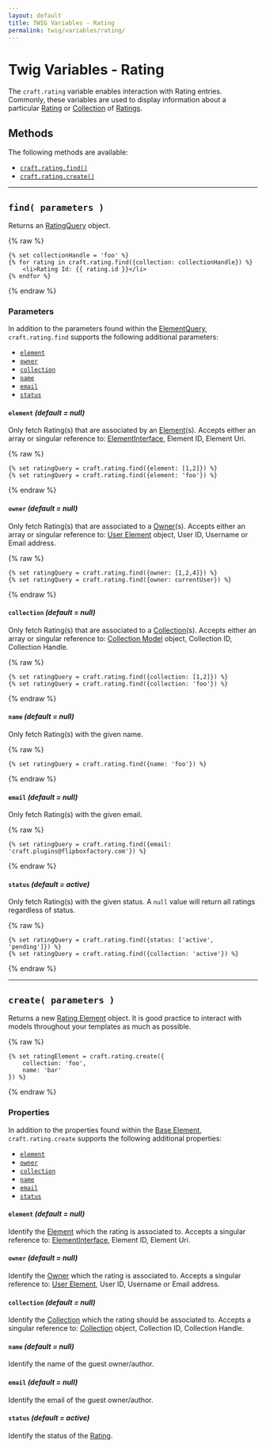 ```yaml
---
layout: default
title: TWIG Variables - Rating
permalink: twig/variables/rating/
---
```


# Twig Variables - Rating

The `craft.rating` variable enables interaction with Rating entries.  Commonly, these variables are used to display information about a particular [Rating][] or [Collection][] of [Ratings][Rating].

## Methods

The following methods are available:

* [`craft.rating.find()`](#find-parameters-)
* [`craft.rating.create()`](#create-parameters-)

---

## `find( parameters )`

Returns an [RatingQuery][] object.

{% raw %}
~~~twig
{% set collectionHandle = 'foo' %}
{% for rating in craft.rating.find({collection: collectionHandle}) %}
    <li>Rating Id: {{ rating.id }}</li>
{% endfor %}
~~~
{% endraw %}

### Parameters
In addition to the parameters found within the [ElementQuery][], `craft.rating.find` supports the following additional parameters:

* [`element`](#element-default--null)
* [`owner`](#owner-default--null)
* [`collection`](#collection-default--null)
* [`name`](#name-default--null)
* [`email`](#email-default--null)
* [`status`](#status-default--active)

#### `element` *(default = null)*
Only fetch Rating(s) that are associated by an [Element][](s). Accepts either an array or singular reference to: [ElementInterface][], Element ID, Element Uri.

{% raw %}
~~~twig
{% set ratingQuery = craft.rating.find({element: [1,2]}) %}
{% set ratingQuery = craft.rating.find({element: 'foo'}) %}
~~~
{% endraw %}

#### `owner` *(default = null)*
Only fetch Rating(s) that are associated to a [Owner][User Element](s). Accepts either an array or singular reference to: [User Element][] object, User ID, Username or Email address.

{% raw %}
~~~twig
{% set ratingQuery = craft.rating.find({owner: [1,2,4]}) %}
{% set ratingQuery = craft.rating.find({owner: currentUser}) %}
~~~
{% endraw %}

#### `collection` *(default = null)*
Only fetch Rating(s) that are associated to a [Collection][](s). Accepts either an array or singular reference to: [Collection Model][Collection] object, Collection ID, Collection Handle.

{% raw %}
~~~twig
{% set ratingQuery = craft.rating.find({collection: [1,2]}) %}
{% set ratingQuery = craft.rating.find({collection: 'foo'}) %}
~~~
{% endraw %}

#### `name` *(default = null)*
Only fetch Rating(s) with the given name.

{% raw %}
~~~twig
{% set ratingQuery = craft.rating.find({name: 'foo'}) %}
~~~
{% endraw %}


#### `email` *(default = null)*
Only fetch Rating(s) with the given email.

{% raw %}
~~~twig
{% set ratingQuery = craft.rating.find({email: 'craft.plugins@flipboxfactory.com'}) %}
~~~
{% endraw %}

#### `status` *(default = active)*
Only fetch Rating(s) with the given status.  A `null` value will return all ratings regardless of status.

{% raw %}
~~~twig
{% set ratingQuery = craft.rating.find({status: ['active', 'pending']}) %}
{% set ratingQuery = craft.rating.find({collection: 'active'}) %}
~~~
{% endraw %}

---

## `create( parameters )`

Returns a new [Rating Element][Rating] object.  It is good practice to interact with models throughout your templates as much as possible.

{% raw %}
~~~twig
{% set ratingElement = craft.rating.create({
    collection: 'foo',
    name: 'bar'
}) %}
~~~
{% endraw %}

### Properties
In addition to the properties found within the [Base Element][Element], `craft.rating.create` supports the following additional properties:

* [`element`](#element-default--null-1)
* [`owner`](#owner-default--null-1)
* [`collection`](#collection-default--null-1)
* [`name`](#name-default--null-1)
* [`email`](#email-default--null-1)
* [`status`](#status-default--active-1)

#### `element` *(default = null)*
Identify the [Element][] which the rating is associated to.  Accepts a singular reference to: [ElementInterface][], Element ID, Element Uri.

#### `owner` *(default = null)*
Identify the [Owner][User Element] which the rating is associated to.  Accepts a singular reference to: [User Element][], User ID, Username or Email address.

#### `collection` *(default = null)*
Identify the [Collection][] which the rating should be associated to. Accepts a singular reference to: [Collection][] object, Collection ID, Collection Handle.

#### `name` *(default = null)*
Identify the name of the guest owner/author.

#### `email` *(default = null)*
Identify the email of the guest owner/author.

#### `status` *(default = active)*
Identify the status of the [Rating][].

[ElementInterface]: element_interface_url "Craft Element Interface"
[Element]: element_url "Craft Element"
[ElementQuery]: element_query_url "Craft Element Query"
[User Element]: user_element_url "Craft User Element"
[Collection]: /models/standard/collection "Rating Collection Model"
[Rating]: /models/element/rating "Rating Element"
[RatingQuery]: rating_query_url "Rating Query"